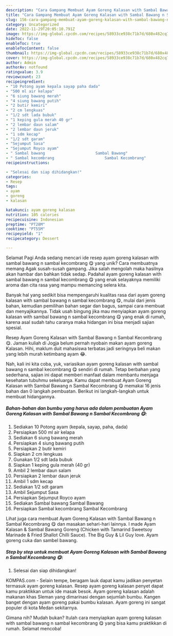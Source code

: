 ```yaml
---
description: "Cara Gampang Membuat Ayam Goreng Kalasan with Sambal Bawang n Sambal Kecombrang 😋 yang Lezat Sekali, Mantap"
title: "Cara Gampang Membuat Ayam Goreng Kalasan with Sambal Bawang n Sambal Kecombrang 😋 yang Lezat Sekali, Mantap"
slug: 156-cara-gampang-membuat-ayam-goreng-kalasan-with-sambal-bawang-n-sambal-kecombrang-yang-lezat-sekali-mantap
category: Uncategorized
date: 2022-11-29T20:05:10.791Z
image: https://img-global.cpcdn.com/recipes/58933ce938c71b7d/680x482cq70/ayam-goreng-kalasan-with-sambal-bawang-n-sambal-kecombrang-foto-resep-utama.jpg
hideToc: false
enableToc: true
enableTocContent: false
thumbnail: https://img-global.cpcdn.com/recipes/58933ce938c71b7d/680x482cq70/ayam-goreng-kalasan-with-sambal-bawang-n-sambal-kecombrang-foto-resep-utama.jpg
cover: https://img-global.cpcdn.com/recipes/58933ce938c71b7d/680x482cq70/ayam-goreng-kalasan-with-sambal-bawang-n-sambal-kecombrang-foto-resep-utama.jpg
author: Admin
authorAv: notfound
ratingvalue: 3.9
reviewcount: 23
recipeingredient:
- "10 Potong ayam kepala sayap paha dada"
- "500 ml air kelapa"
- "6 siung bawang merah"
- "4 siung bawang putih"
- "2 butir kemiri"
- "2 cm lengkuas"
- "1/2 sdt lada bubuk"
- "1 keping gula merah 40 gr"
- "2 lembar daun salam"
- "2 lembar daun jeruk"
- "1 sdm kecap"
- "1/2 sdt garam"
- "Sejumput Sasa"
- "Sejumput Royco ayam"
- " Sambal bawang                      Sambal Bawang"
- " Sambal kecombrang                      Sambal Kecombrang"
recipeinstructions:

- "Selesai dan siap dihidangkan!"
categories:
- Resep
tags:
- ayam
- goreng
- kalasan

katakunci: ayam goreng kalasan 
nutrition: 105 calories
recipecuisine: Indonesian
preptime: "PT28M"
cooktime: "PT55M"
recipeyield: "1"
recipecategory: Dessert

---
```



Selamat Pagi Anda sedang mencari ide resep ayam goreng kalasan with sambal bawang n sambal kecombrang 😋 yang unik? Cara membuatnya memang Agak susah-susah gampang. Jika salah mengolah maka hasilnya akan hambar dan bahkan tidak sedap. Padahal ayam goreng kalasan with sambal bawang n sambal kecombrang 😋 yang enak selayaknya memiliki aroma dan cita rasa yang mampu memancing selera kita.


Banyak hal yang sedikit bisa mempengaruhi kualitas rasa dari ayam goreng kalasan with sambal bawang n sambal kecombrang 😋, mulai dari jenis bahan, kemudian pemilihan bahan segar dan bagus, sampai cara membuat dan menyajikannya. Tidak usah bingung jika mau menyiapkan ayam goreng kalasan with sambal bawang n sambal kecombrang 😋 yang enak di rumah, karena asal sudah tahu caranya maka hidangan ini bisa menjadi sajian spesial.

Resep Ayam Goreng Kalasan with Sambal Bawang n Sambal Kecombrang 😋. Jaman kuliah di Jogja belum pernah nyobain makan ayam goreng Kalasan. Hihi, maklum duit mahasiswa terbatas jadi seringnya beli makan yang lebih murah ketimbang ayam 😂.


Nah, kali ini kita coba, yuk, variasikan ayam goreng kalasan with sambal bawang n sambal kecombrang 😋 sendiri di rumah. Tetap berbahan yang sederhana, sajian ini dapat memberi manfaat dalam membantu menjaga kesehatan tubuhmu sekeluarga. Kamu dapat membuat Ayam Goreng Kalasan with Sambal Bawang n Sambal Kecombrang 😋 memakai 16 jenis bahan dan 0 langkah pembuatan. Berikut ini langkah-langkah untuk membuat hidangannya.

<!--inarticleads1-->

##### Bahan-bahan dan bumbu yang harus ada dalam pembuatan Ayam Goreng Kalasan with Sambal Bawang n Sambal Kecombrang 😋:

1. Sediakan 10 Potong ayam (kepala, sayap, paha, dada)
1. Persiapkan 500 ml air kelapa
1. Sediakan 6 siung bawang merah
1. Persiapkan 4 siung bawang putih
1. Persiapkan 2 butir kemiri
1. Siapkan 2 cm lengkuas
1. Gunakan 1/2 sdt lada bubuk
1. Siapkan 1 keping gula merah (40 gr)
1. Ambil 2 lembar daun salam
1. Persiapkan 2 lembar daun jeruk
1. Ambil 1 sdm kecap
1. Sediakan 1/2 sdt garam
1. Ambil Sejumput Sasa
1. Persiapkan Sejumput Royco ayam
1. Sediakan  Sambal bawang                      Sambal Bawang
1. Persiapkan  Sambal kecombrang                      Sambal Kecombrang


Lihat juga cara membuat Ayam Goreng Kalasan with Sambal Bawang n Sambal Kecombrang 😋 dan masakan sehari-hari lainnya. I made Ayam Kalasan &amp; Sambal Bawang Goreng (Chicken with Tamarind Sweetsoy Marinade &amp; Fried Shallot Chilli Sauce). The Big Guy &amp; Lil Guy love. Ayam goreng cuka dan sambel bawang. 

<!--inarticleads2-->

##### Step by step untuk membuat Ayam Goreng Kalasan with Sambal Bawang n Sambal Kecombrang 😋:


1. Selesai dan siap dihidangkan!

KOMPAS.com - Selain tempe, beragam lauk dapat kamu jadikan penyetan termasuk ayam goreng kalasan. Resep ayam goreng kalasan penyet dapat kamu praktikkan untuk ide masak besok. Ayam goreng kalasan adalah makanan khas Sleman yang dimarinasi dengan sejumlah bumbu. Kangen banget dengan ayam goreng pakai bumbu kalasan. Ayam goreng ini sangat populer di kota Medan sekitarnya. 

Gimana nih? Mudah bukan? Itulah cara menyiapkan ayam goreng kalasan with sambal bawang n sambal kecombrang 😋 yang bisa kamu praktikkan di rumah. Selamat mencoba!
